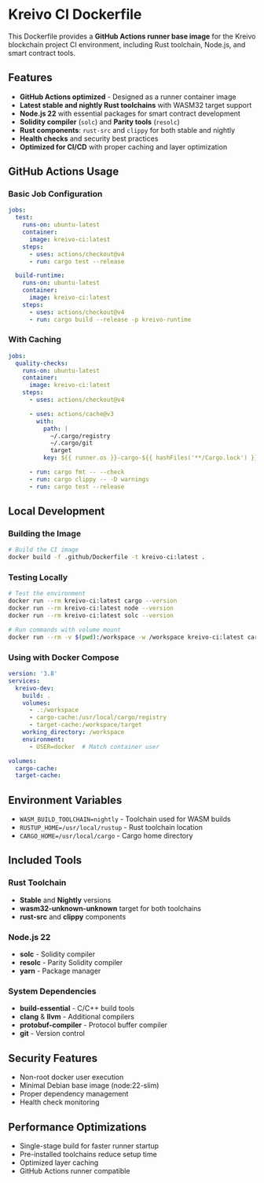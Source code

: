 # Kreivo CI Dockerfile

This Dockerfile provides a **GitHub Actions runner base image** for the Kreivo blockchain project CI environment, including Rust toolchain, Node.js, and smart contract tools.

## Features

- **GitHub Actions optimized** - Designed as a runner container image
- **Latest stable and nightly Rust toolchains** with WASM32 target support
- **Node.js 22** with essential packages for smart contract development
- **Solidity compiler** (`solc`) and **Parity tools** (`resolc`)
- **Rust components**: `rust-src` and `clippy` for both stable and nightly
- **Health checks** and security best practices
- **Optimized for CI/CD** with proper caching and layer optimization

## GitHub Actions Usage

### Basic Job Configuration

```yaml
jobs:
  test:
    runs-on: ubuntu-latest
    container:
      image: kreivo-ci:latest
    steps:
      - uses: actions/checkout@v4
      - run: cargo test --release

  build-runtime:
    runs-on: ubuntu-latest
    container:
      image: kreivo-ci:latest
    steps:
      - uses: actions/checkout@v4
      - run: cargo build --release -p kreivo-runtime
```

### With Caching

```yaml
jobs:
  quality-checks:
    runs-on: ubuntu-latest
    container:
      image: kreivo-ci:latest
    steps:
      - uses: actions/checkout@v4

      - uses: actions/cache@v3
        with:
          path: |
            ~/.cargo/registry
            ~/.cargo/git
            target
          key: ${{ runner.os }}-cargo-${{ hashFiles('**/Cargo.lock') }}

      - run: cargo fmt -- --check
      - run: cargo clippy -- -D warnings
      - run: cargo test --release
```

## Local Development

### Building the Image

```bash
# Build the CI image
docker build -f .github/Dockerfile -t kreivo-ci:latest .
```

### Testing Locally

```bash
# Test the environment
docker run --rm kreivo-ci:latest cargo --version
docker run --rm kreivo-ci:latest node --version
docker run --rm kreivo-ci:latest solc --version

# Run commands with volume mount
docker run --rm -v $(pwd):/workspace -w /workspace kreivo-ci:latest cargo build --release
```

### Using with Docker Compose

```yaml
version: '3.8'
services:
  kreivo-dev:
    build: .
    volumes:
      - .:/workspace
      - cargo-cache:/usr/local/cargo/registry
      - target-cache:/workspace/target
    working_directory: /workspace
    environment:
      - USER=docker  # Match container user

volumes:
  cargo-cache:
  target-cache:
```

## Environment Variables

- `WASM_BUILD_TOOLCHAIN=nightly` - Toolchain used for WASM builds
- `RUSTUP_HOME=/usr/local/rustup` - Rust toolchain location
- `CARGO_HOME=/usr/local/cargo` - Cargo home directory

## Included Tools

### Rust Toolchain
- **Stable** and **Nightly** versions
- **wasm32-unknown-unknown** target for both toolchains
- **rust-src** and **clippy** components

### Node.js 22
- **solc** - Solidity compiler
- **resolc** - Parity Solidity compiler
- **yarn** - Package manager

### System Dependencies
- **build-essential** - C/C++ build tools
- **clang** & **llvm** - Additional compilers
- **protobuf-compiler** - Protocol buffer compiler
- **git** - Version control

## Security Features

- Non-root docker user execution
- Minimal Debian base image (node:22-slim)
- Proper dependency management
- Health check monitoring

## Performance Optimizations

- Single-stage build for faster runner startup
- Pre-installed toolchains reduce setup time
- Optimized layer caching
- GitHub Actions runner compatible